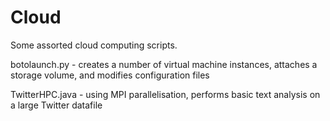 # Cloud

Some assorted cloud computing scripts.

botolaunch.py - creates a number of virtual machine instances, attaches a storage volume, and modifies configuration files

TwitterHPC.java - using MPI parallelisation, performs basic text analysis on a large Twitter datafile
